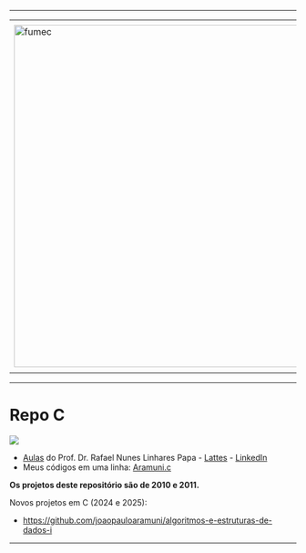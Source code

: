 -----

<div align="center">
  <table>
    <tr>
      <td align="center" colspan="2"></td>
    </tr> 
    <tr>
      <td>
        <img align="center" width="600px" src="https://joaopauloaramuni.github.io/image/fumec-logo2.png?raw=true" alt="fumec"/>
      </td>
      <td>
        <img align="center" width="600px" src="https://joaopauloaramuni.github.io/image/fumec-hist.png?raw=true" alt="fumec-hist"/>
      </td>
    </tr>
    <tr>
      <td align="center" colspan="2"></td>
    </tr> 
  </table>
</div>

-----

# Repo C

<img src="https://joaopauloaramuni.github.io/c-imgs/site_c.png"/>

- <a href="https://github.com/joaopauloaramuni/c/tree/main/Site%20C/pdf">Aulas</a> do Prof. Dr. Rafael Nunes Linhares Papa - <a href="http://lattes.cnpq.br/7047033804750383">Lattes</a> - <a href="https://www.linkedin.com/in/rafael-papa-4b16a510/">LinkedIn</a>
- Meus códigos em uma linha: <a href="https://github.com/joaopauloaramuni/c/blob/main/PROJETOS/Aramuni.c">Aramuni.c</a>

**Os projetos deste repositório são de 2010 e 2011.**

Novos projetos em C (2024 e 2025):  
- https://github.com/joaopauloaramuni/algoritmos-e-estruturas-de-dados-i

-----
